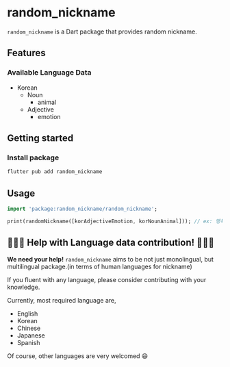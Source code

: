 # random_nickname
`random_nickname` is a Dart package that provides random nickname.

## Features
### Available Language Data
- Korean
    - Noun
        - animal
    - Adjective
        - emotion

## Getting started
### Install package
```bash
flutter pub add random_nickname
```

## Usage
```dart
import 'package:random_nickname/random_nickname';

print(randomNickname([korAdjectiveEmotion, korNounAnimal])); // ex: 행복한 강아지
```

## 🙏🙏🙏 Help with Language data contribution! 🙏🙏🙏
__We need your help!__ `random_nickname` aims to be not just monolingual, but multilingual package.(in terms of human languages for nickname)

If you fluent with any language, please consider contributing with your knowledge.

Currently, most required language are,
- English
- Korean
- Chinese
- Japanese
- Spanish

Of course, other languages are very welcomed 😄

